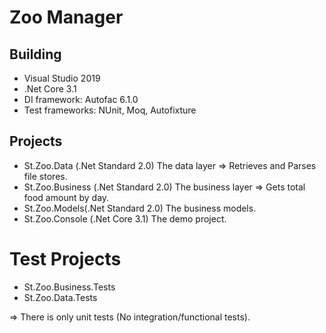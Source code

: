 # Zoo Manager

## Building 
- Visual Studio 2019
- .Net Core 3.1
- DI framework: Autofac 6.1.0
- Test frameworks: NUnit, Moq, Autofixture


## Projects

- St.Zoo.Data (.Net Standard 2.0)
The data layer => Retrieves and Parses file stores.
- St.Zoo.Business (.Net Standard 2.0)
The business layer => Gets total food amount by day.
- St.Zoo.Models(.Net Standard 2.0)
The business models.
- St.Zoo.Console (.Net Core 3.1)
The demo project.

# Test Projects
- St.Zoo.Business.Tests
- St.Zoo.Data.Tests

=> There is only unit tests (No integration/functional tests).